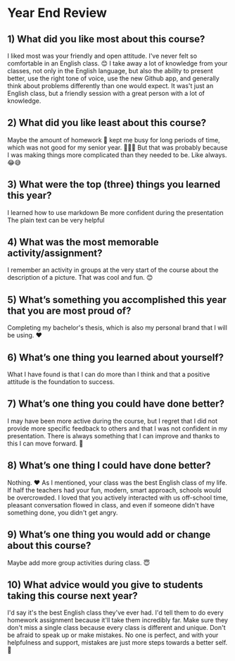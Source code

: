 # Year End Review

## 1) What did you like most about this course?

I liked most was your friendly and open attitude. I've never felt so comfortable in an English class. 😊 I take away a lot of knowledge from your classes, not only in the English language, but also the ability to present better, use the right tone of voice, use the new Github app, and generally think about problems differently than one would expect. It was't just an English class, but a friendly session with a great person with a lot of knowledge.

## 2) What did you like least about this course?

Maybe the amount of homework 📓 kept me busy for long periods of time, which was not good for my senior year. 👩🏼‍🎓 But that was probably because I was making things more complicated than they needed to be. Like always. 😂😅

## 3) What were the top (three) things you learned this year?

I learned how to use markdown Be more confident during the presentation The plain text can be very helpful

## 4) What was the most memorable activity/assignment?

I remember an activity in groups at the very start of the course about the description of a picture. That was cool and fun. 😊

## 5) What’s something you accomplished this year that you are most proud of?

Completing my bachelor's thesis, which is also my personal brand that I will be using. ❤️

## 6) What’s one thing you learned about yourself?

What I have found is that I can do more than I think and that a positive attitude is the foundation to success.

## 7) What’s one thing you could have done better?

I may have been more active during the course, but I regret that I did not provide more specific feedback to others and that I was not confident in my presentation. There is always something that I can improve and thanks to this I can move forward. 🤞

## 8) What’s one thing I could have done better?

Nothing. ❤️ As I mentioned, your class was the best English class of my life. If half the teachers had your fun, modern, smart approach, schools would be overcrowded. I loved that you actively interacted with us off-school time, pleasant conversation flowed in class, and even if someone didn't have something done, you didn't get angry.

## 9) What’s one thing you would add or change about this course?

Maybe add more group activities during class. 😇

## 10) What advice would you give to students taking this course next year?

I'd say it's the best English class they've ever had. I'd tell them to do every homework assignment because it'll take them incredibly far. Make sure they don't miss a single class because every class is different and unique. Don't be afraid to speak up or make mistakes. No one is perfect, and with your helpfulness and support, mistakes are just more steps towards a better self. 🤩
